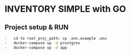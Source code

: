 # INVENTORY SIMPLE with GO


## Project setup & RUN

```bash
-   cd to root_proj_path: cp .env.example .env
-   docker-compose up -d prostgres
-   docker-compose up -d app
```